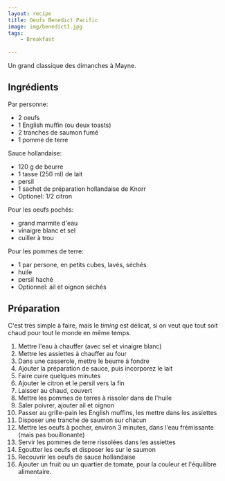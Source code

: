 ```yaml
---
layout: recipe
title: Oeufs Benedict Pacific   
image: img/benedict1.jpg  
tags:
    - Breakfast
    
---
```

Un grand classique des dimanches à Mayne.   

## Ingrédients
Par personne:   

* 2 oeufs  
* 1 English muffin  (ou deux toasts)
* 2 tranches de saumon fumé
* 1 pomme de terre

Sauce hollandaise:  
 
* 120 g de beurre
* 1 tasse (250 ml) de lait
* persil
* 1 sachet de préparation hollandaise de Knorr
* Optionel: 1/2 citron

Pour les oeufs pochés:

* grand marmite d'eau
* vinaigre blanc et sel
* cuiller à trou

Pour les pommes de terre:

* 1 par persone, en petits cubes, lavés, séchés
* huile
* persil haché
* Optionnel: ail et oignon séchés


## Préparation

C'est très simple à faire, mais le *timing* est délicat, si on veut que tout soit chaud pour tout le monde en même temps.

1. Mettre l'eau à chauffer (avec sel et vinaigre blanc)
2. Mettre les assiettes à chauffer au four
2. Dans une casserole, mettre le beurre à fondre
3. Ajouter la préparation de sauce, puis incorporez le lait
4. Faire cuire quelques minutes
5. Ajouter le citron et le persil vers la fin
6. Laisser au chaud, couvert
7. Mettre les pommes de terres à rissoler dans de l'huile
8. Saler poivrer, ajouter ail et oignon
8. Passer au grille-pain les English muffins, les mettre dans les assiettes
9. Disposer une tranche de saumon sur chacun
10. Mettre les oeufs à pocher, environ 3 minutes, dans l'eau frémissante (mais pas bouillonante)
11. Servir les pommes de terre rissolées dans les assiettes
12. Egoutter les oeufs et disposer les sur le saumon
13. Recouvrir les oeufs de sauce hollandaise
14. Ajouter un fruit ou un quartier de tomate, pour la couleur et l'équilibre alimentaire.